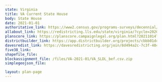 ```yaml
---
state: Virginia
title: VA Current State House
body: State House
date: 2021-01-01
authoritative_link: https://www2.census.gov/programs-surveys/decennial/2020/data/01-Redistricting_File--PL_94-171/Virginia/
allabout_link: https://redistricting.lls.edu/state/virginia/?cycle=2020&level=State%20Lower&startdate=
planscore_link: https://planscore.campaignlegal.org/plan.html?20211014T141328.351935024Z
districtbuilder_link: https://app.districtbuilder.org/projects/cbbb01dc-2fcd-4c06-9579-99a593adad95
davesredist_link: https://davesredistricting.org/join/8d494a2c-7c3f-48c8-bd5c-22e830772576
five38_link:
shapefile_file:
blockassignment_file: /files/VA-2021-01/VA_SLDL_bef.csv.zip
simplegeojson_file:

layout: plan-page
---
```

